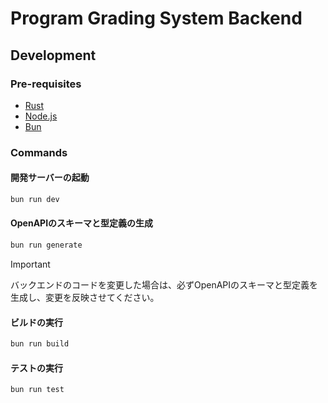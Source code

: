 # Program Grading System Backend

## Development

### Pre-requisites

- [Rust](https://www.rust-lang.org)
- [Node.js](https://nodejs.org)
- [Bun](https://bun.sh/)

### Commands

#### 開発サーバーの起動

```sh
bun run dev
```

#### OpenAPIのスキーマと型定義の生成

```sh
bun run generate
```

> [!important]
> バックエンドのコードを変更した場合は、必ずOpenAPIのスキーマと型定義を生成し、変更を反映させてください。

#### ビルドの実行

```sh
bun run build
```

#### テストの実行

```sh
bun run test
```
